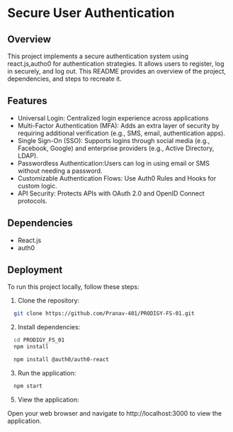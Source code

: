 
# Secure User Authentication




## Overview

This project implements a secure authentication system using react.js,autho0 for authentication strategies. It allows users to register, log in securely, and log out. This README provides an overview of the project, dependencies, and steps to recreate it.


## Features

- Universal Login: Centralized login experience across applications
- Multi-Factor Authentication (MFA): Adds an extra layer of security by requiring additional verification (e.g., SMS, email, authentication apps). 
- Single Sign-On (SSO): Supports logins through social media (e.g., Facebook, Google) and enterprise providers (e.g., Active Directory, LDAP).
- Passwordless Authentication:Users can log in using email or SMS without needing a password.
- Customizable Authentication Flows: Use Auth0 Rules and Hooks for custom logic. 
- API Security: Protects APIs with OAuth 2.0 and OpenID Connect protocols.

## Dependencies

- React.js
- auth0


## Deployment

To run this project locally, follow these steps:

  1. Clone the repository:
  ```bash
    git clone https://github.com/Pranav-401/PRODIGY-FS-01.git
  ```
  2. Install dependencies:
  ```bash
    cd PRODIGY_FS_01
    npm install
  ```
  ```bash
    npm install @auth0/auth0-react
  ```
  3. Run the application:
  ```bash
    npm start
  ```
  5. View the application:

  Open your web browser and navigate to http://localhost:3000      to view the application.
